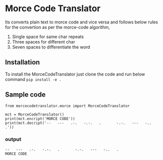 # Morce Code Translator

Its converts plain text to morce code and vice versa and follows below rules for the convertion as per the morce-code algorithm,  
1. Single space for same char repeats  
2. Three spaces for different char  
3. Seven spaces to differentiate the word  

## Installation
To install the MorceCodeTranslator just clone the code and run below command 
```pip install -e .```

## Sample code
```
from morcecodetranslator.morce import MorceCodeTranslator

mct = MorceCodeTranslator()
print(mct.encript('MORCE CODE'))
print(mct.decript('--   ---   .-.   -.-.   .       -.-.   ---   -..   .'))
```
### output
```
--   ---   .-.   -.-.   .       -.-.   ---   -..   .  
MORCE CODE
```
